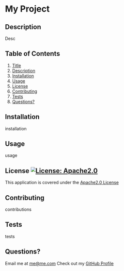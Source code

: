 
# My Project
## Description
Desc
  
## Table of Contents
1. [Title](#Title)
2. [Description](#Description)
3. [Installation](#Installation)
4. [Usage](#Usage)
5. [License](#License)
6. [Contributing](#Contributing)
7. [Tests](#Tests)
8. [Questions?](#Questions?)
  
## Installation
installation
  
## Usage
usage
  
## License [![License: Apache2.0](https://img.shields.io/badge/License-Apache2.0-yellow.svg)](https://opensource.org/licenses/Apache2.0)
This application is covered under the [Apache2.0 License](https://opensource.org/licenses/Apache2.0)
  
## Contributing
contributions
## Tests
tests
  
## Questions?
Email me at me@me.com
Check out my [GitHub Profile](https://github.com/me) 
    